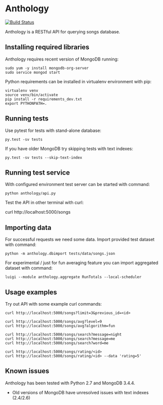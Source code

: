 # Anthology

[![Build Status](https://travis-ci.org/surfmikko/anthology.svg?branch=master)](https://travis-ci.org/surfmikko/anthology) 

Anthology is a RESTful API for querying songs database.

## Installing required libraries

Anthology requires recent version of MongoDB running:

```shell
sudo yum -y install mongodb-org-server
sudo service mongod start
```

Python requirements can be installed in virtualenv environment with pip:

```shell
virtualenv venv
source venv/bin/activate
pip install -r requirements_dev.txt
export PYTHONPATH=.
```

## Running tests

Use pytest for tests with stand-alone database:

  ```shell
  py.test -sv tests
  ```

If you have older MongoDB try skipping tests with text indexes:

```shell
py.test -sv tests --skip-text-index
```

## Running test service

With configured environment test server can be started with command:

  ```shell
  python anthology/api.py
  ```

Test the API in other terminal with curl:

  curl http://localhost:5000/songs

## Importing data

For successful requests we need some data. Import provided test dataset with
command:

  ```shell
  python -m anthology.dbimport tests/data/songs.json
  ```

For experimental / just for fun averaging feature you can import aggregated dataset with command:
 
  ```shell
  luigi --module anthology.aggregate RunTotals --local-scheduler
  ```

## Usage examples

Try out API with some example curl commands:

  ```shell
  curl http://localhost:5000/songs?limit=3&previous_id=<id>

  curl http://localhost:5000/songs/avg?level=9
  curl http://localhost:5000/songs/avg?algorithm=fun

  curl http://localhost:5000/songs/search?message=night
  curl http://localhost:5000/songs/search?message=me
  curl http://localhost:5000/songs/search?word=me

  curl http://localhost:5000/songs/rating/<id>
  curl http://localhost:5000/songs/rating/<id> --data 'rating=5'
  ```

## Known issues

Anthology has been tested with Python 2.7 and MongoDB 3.4.4.

  * Old versions of MongoDB have unresolved issues with text indexes (2.4/2.6)
